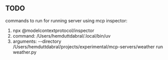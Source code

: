 ## TODO
commands to run for running server using mcp inspector:

1. npx @modelcontextprotocol/inspector
2. command: /Users/hemduttdabral/.local/bin/uv
3. arguments: --directory /Users/hemduttdabral/projects/experimental/mcp-servers/weather run weather.py